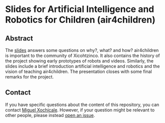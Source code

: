 # Slides for Artificial Intelligence and Robotics for Children (air4children)

## Abstract 
The [slides](docs/slides/presentation.air4children.pdf) answers 
some questions on why?, what? and how? air4children is important
to the community of Xicohtzinco. It also contains the 
history of the project showing early prototypes of robots and videos.
Similarly, the slides include a brief introduction artificial intelligence
and robotics and the vision of teaching air4children.
The presentation closes with some final remarks for the project.

## Contact 
If you have specific questions about the content of this repository, you can contact 
[Miguel Xochicale](mailto:perez.xochicale@gmail.com?subject="[air4robotics]"). 
However, if your question might be relevant to other people, please instead 
[open an issue](https://github.com/air4children/slides/issues).
